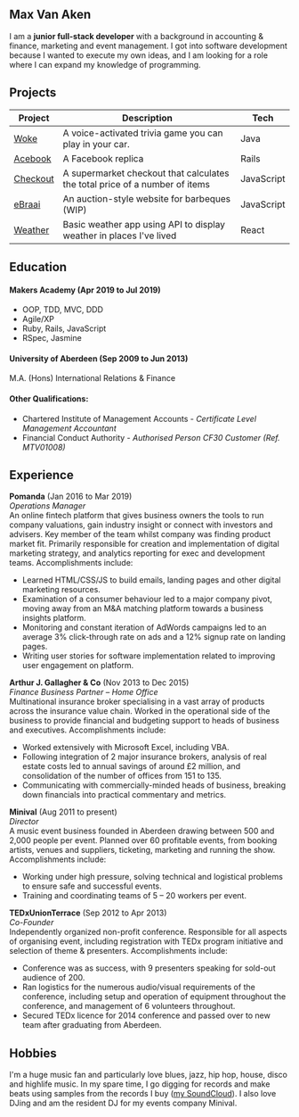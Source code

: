 ## Max Van Aken

I am a **junior full-stack developer** with a background in accounting & finance, marketing and event management. I got into software development because I wanted to execute my own ideas, and I am looking for a role where I can expand my knowledge of programming.

## Projects

|Project   |Description   |Tech   |
|---|---|---|
|[Woke](https://github.com/mondongos/woke-platypus)   |A voice-activated trivia game you can play in your car. |Java    |
|[Acebook](https://github.com/mondongos/acebook-rails-amoeba-boyz)   |A Facebook replica   |Rails |
|[Checkout](https://github.com/mondongos/checkout-exercise)  |A supermarket checkout that calculates the total price of a number of items   |JavaScript   |
|[eBraai](https://github.com/mondongos/eBraai)  |An auction-style website for barbeques (WIP)   |JavaScript   |
|[Weather](https://github.com/mondongos/weather-app)  |Basic weather app using API to display weather in places I've lived    |React   |

## Education

#### Makers Academy (Apr 2019 to Jul 2019)

- OOP, TDD, MVC, DDD
- Agile/XP
- Ruby, Rails, JavaScript
- RSpec, Jasmine

#### University of Aberdeen (Sep 2009 to Jun 2013)

M.A. (Hons) International Relations & Finance

#### Other Qualifications:

- Chartered Institute of Management Accounts - *Certificate Level Management Accountant*
- Financial Conduct Authority - *Authorised Person CF30 Customer (Ref. MTV01008)*

## Experience

**Pomanda** (Jan 2016 to Mar 2019)    
*Operations Manager* <br>
An online fintech platform that gives business owners the tools to run company valuations, gain industry insight or connect with investors and advisers. Key member of the team whilst company was finding product market fit. Primarily responsible for creation and implementation of digital marketing strategy, and analytics reporting for exec and development teams. Accomplishments include:  
- Learned HTML/CSS/JS to build emails, landing pages and other digital marketing resources. 
- Examination of a consumer behaviour led to a major company pivot, moving away from an M&A matching platform towards a business insights platform. 
- Monitoring and constant iteration of AdWords campaigns led to an average 3% click-through rate on ads and a 12% signup rate on landing pages.  
- Writing user stories for software implementation related to improving user engagement on platform.

**Arthur J. Gallagher & Co** (Nov 2013 to Dec 2015) <br>
*Finance Business Partner – Home Office*   
Multinational insurance broker specialising in a vast array of products across the insurance value chain. Worked in the operational side of the business to provide financial and budgeting support to heads of business and executives. Accomplishments include:
- Worked extensively with Microsoft Excel, including VBA.
- Following integration of 2 major insurance brokers, analysis of real estate costs led to annual savings of around £2 million, and consolidation of the number of offices from 151 to 135. 
- Communicating with commercially-minded heads of business, breaking down financials into practical commentary and metrics. 

**Minival** (Aug 2011 to present)   
*Director*   
A music event business founded in Aberdeen drawing between 500 and 2,000 people per event. Planned over 60 profitable events, from booking artists, venues and suppliers, ticketing, marketing and running the show. Accomplishments include: 
- Working under high pressure, solving technical and logistical problems to ensure safe and successful events.
- Training and coordinating teams of 5 – 20 workers per event. 

**TEDxUnionTerrace** (Sep 2012 to Apr 2013)  
*Co-Founder*   
Independently organized non-profit conference. Responsible for all aspects of organising event, including registration with TEDx program initiative and selection of theme & presenters. Accomplishments include:
- Conference was as success, with 9 presenters speaking for sold-out audience of 200.   
- Ran logistics for the numerous audio/visual requirements of the conference, including setup and operation of equipment throughout the conference, and management of 6 volunteers throughout.
- Secured TEDx licence for 2014 conference and passed over to new team after graduating from Aberdeen. 


## Hobbies

I'm a huge music fan and particularly love blues, jazz, hip hop, house, disco and highlife music. In my spare time, I go digging for records and make beats using samples from the records I buy ([my SoundCloud](https://soundcloud.com/maxvanaken)). I also love DJing and am the resident DJ for my events company Minival.
